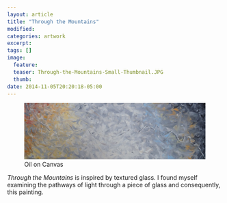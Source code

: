 ```yaml
---
layout: article
title: "Through the Mountains"
modified:
categories: artwork
excerpt:
tags: []
image:
  feature:
  teaser: Through-the-Mountains-Small-Thumbnail.JPG
  thumb:
date: 2014-11-05T20:20:18-05:00
---
```


<figure>
  <a href="/images/Through-the-Mountains.JPG"><img src="/images/Through-the-Mountains-Thumbnail.JPG" /></a>
  <figcaption> Oil on Canvas </figcaption>
</figure>

*Through the Mountains* is inspired by textured glass. I found myself examining the pathways of light through a piece of glass and consequently, this painting.
